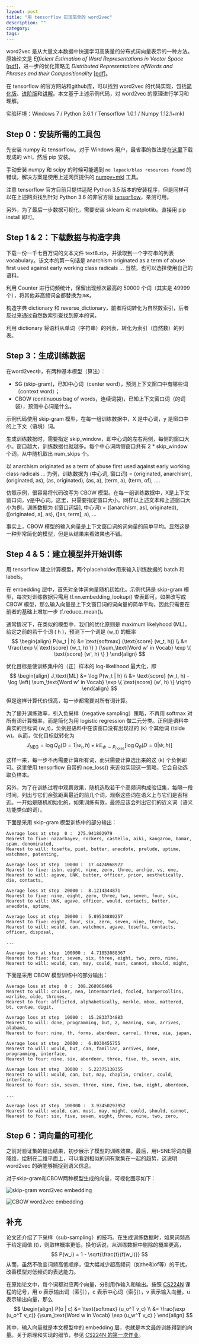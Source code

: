 ```yaml
---
layout: post
title: "用 tensorflow 实现简单的 word2vec"
description: ""
category:
tags:
---
```


word2vec 是从大量文本数据中快速学习高质量的分布式词向量表示的一种方法。原始论文是 *Efficient Estimation of Word Representations in
Vector Space* [[pdf](https://arxiv.org/pdf/1301.3781.pdf)]，进一步的优化策略见 *Distributed Representations ofWords and Phrases and their Compositionality* [[pdf](https://arxiv.org/pdf/1310.4546.pdf)]。

在 tensorflow 的官方网站和github库，可以找到 word2vec 的代码实现，包括[简化版](https://github.com/tensorflow/tensorflow/blob/master/tensorflow/examples/tutorials/word2vec/word2vec_basic.py)、[进阶版](https://github.com/tensorflow/models/blob/master/tutorials/embedding/word2vec.py)和[讲解](https://www.tensorflow.org/tutorials/word2vec
)。本文基于上述示例代码，对 word2vec 的原理进行学习和理解。

实验环境：Windows 7 / Python 3.6.1 / Tensorflow 1.0.1 / Numpy 1.12.1+mkl

## Step 0：安装所需的工具包

先安装 numpy 和 tensorflow。对于 Windows 用户，最省事的做法是在[这里](http://www.lfd.uci.edu/~gohlke/pythonlibs/)下载现成的 whl，然后 pip 安装。

手动安装 numpy 和 scipy 的时候可能遇到 `no lapack/blas resources found` 的错误，解决方案是使用上述网页提供的 [numpy+mkl](http://www.lfd.uci.edu/~gohlke/pythonlibs/#numpy) 工具。

注意 tensorflow 官方目前只提供适配 Python 3.5 版本的安装程序，但是同样可以在上述网页找到针对 Python 3.6 的非官方版 [tensorflow](http://www.lfd.uci.edu/~gohlke/pythonlibs/#tensorflow)，亲测可用。

另外，为了最后一步数据可视化，需要安装 sklearn 和 matplotlib。直接用 pip install 即可。


## Step 1 &amp; 2：下载数据与构造字典

下载一份一千七百万词的文本文件 text8.zip，并读取到一个字符串的列表 vocabulary。该文本的第一句话是 anarchism originated as a term of abuse first used against early working class radicals ... 当然，也可以选择使用自己的语料。

利用 Counter 进行词频统计，保留出现频次最高的 50000 个词（其实是 49999 个），将其他非高频词全都替换为`UNK`。

构造字典 dictionary 和 reverse_dictionary，前者将词转化为自然数索引，后者反过来通过自然数索引查找到原本的词。

利用 dictionary 将语料从单词（字符串）的列表，转化为索引（自然数）的列表。


## Step 3：生成训练数据

在word2vec中，有两种基本模型（算法）：
- SG (skip-gram)，已知中心词（center word），预测上下文窗口中有哪些词（context word）；
- CBOW (continuous bag of words，连续词袋)，已知上下文窗口词（的词袋），预测中心词是什么。

示例代码使用 skip-gram 模型，在每一组训练数据中，X 是中心词，y 是窗口中的上下文（语境）词。

生成训练数据时，需要指定 skip_window，即中心词的左右两侧，每侧的窗口大小。窗口越大，训练数据也就越多。每个中心词两侧窗口共有 2 \* skip_window 个词，从中随机取出 num_skips 个。

以 anarchism originated as a term of abuse first used against early working class radicals ... 为例，训练数据为 (中心词, 窗口词) = (originated, anarchism), (originated, as), (as, originated), (as, a), (term, a), (term, of), ....

仿照示例，很容易将代码改写为 CBOW 模型。在每一组训练数据中，X是上下文窗口词，y是中心词。这里，只需要指定窗口大小。同样以上述文本和上述窗口大小为例，训练数据为 ([窗口词袋], 中心词) = ([anarchism, as], originated), ([originated, a], as), ([as, term], a), ...

事实上，CBOW 模型的输入向量是上下文窗口词的词向量的简单平均。显然这是一种非常简化的模型，但是从结果来看效果也不错。

## Step 4 &amp; 5：建立模型并开始训练

用 tensorflow 建立计算模型，两个placeholder用来输入训练数据的 batch 和 labels。

在 embedding 层中，首先对全体词向量随机初始化。示例代码是 skip-gram 模型，每次对训练数据只需用 tf.nn.embedding_lookup() 查表即可。如果改写成 CBOW 模型，那么输入向量是上下文窗口词的词向量的简单平均，因此只需要在前者的基础上增加一步 tf.reduce_mean()。

通常情况下，在类似的模型中，我们的优化原则是 maximum likelyhood (ML)。给定之前的若干个词 \( h \)，预测下一个词是 \(w_t\) 的概率
$$ \begin{align} P(w_t | h) &= \text{softmax} (\text{score} (w_t, h)) \\ &= \frac{\exp \{ \text{score} (w_t, h) \} } {\sum_\text{Word w' in Vocab} \exp \{ \text{score} (w', h) \} } \end{align} $$

优化目标是使训练集中的（正）样本的 log-likelihood 最大化，即
$$ \begin{align} J_\text{ML} &= \log P(w_t | h) \\ &= \text{score} (w_t, h) - \log \left( \sum_\text{Word w' in Vocab} \exp \{ \text{score} (w', h) \} \right) \end{align} $$

但是这样计算代价很高，每一步都需要对所有词计算。

为了提升训练效率，引入负采样（negative sampling）策略，不再用 softmax 对所有词计算概率，而是简化为用 logistic regression 做二元分类。正例是语料中真实的目标词 \(w_t\)，负例是语料中在该窗口没有出现过的 \(k\) 个其他词 \(\tilde w\)。从而，优化目标就转化为
$$J_\text{NEG} = \log Q_\theta(D=1 |w_t, h) + k \mathop{\mathbb{E}}_{\tilde w \sim P_\text{noise}} \left[ \log Q_\theta(D = 0 |\tilde w, h) \right]$$

这样一来，每一步不再需要计算所有词，而只需要计算选出来的这 \(k\) 个负例即可。这里使用 tensorflow 自带的 nce_loss() 来近似实现这一策略，它会自动选取负样本。

另外，为了在训练过程中观察效果，随机选取若干个高频词构成验证集，每隔一段时间，列出与它们余弦距离最近的前几个词，观察这些词在语义上与它们是否相近。一开始是随机初始化的，如果训练有效，最终应该会列出它们的近义词（语义功能类似的词）。

下面是采用 skip-gram 模型训练中的部分输出：

```
Average loss at step  0 :  275.941802979
Nearest to five: nazarbayev, rockers, castello, aiki, kangaroo, bamar, spam, denominated,
Nearest to will: tosefta, piet, butter, anecdote, prelude, uptime, watchmen, patenting,

Average loss at step  10000 :  17.4424968922
Nearest to five: isbn, eight, nine, zero, three, archie, vs, one,
Nearest to will: agave, UNK, butter, officer, prior, aesthetically, die, contacts,

Average loss at step  20000 :  8.1214344871
Nearest to five: nine, eight, zero, three, two, seven, four, six,
Nearest to will: UNK, agave, officer, would, contacts, butter, anecdote, uptime,

Average loss at step  30000 :  5.89534880257
Nearest to five: eight, four, six, zero, seven, nine, three, two,
Nearest to will: would, can, watchmen, agave, tosefta, contacts, officer, disposal,

...

Average loss at step  100000 :  4.71053088367
Nearest to five: four, seven, six, three, eight, two, zero, nine,
Nearest to will: would, can, may, could, must, cannot, should, might,
```

下面是采用 CBOW 模型训练中的部分输出：

```
Average loss at step  0 :  308.268066406
Nearest to will: cruiser, nea, intermarried, fooled, harpercollins, warlike, olde, thrones,
Nearest to four: afflicted, alphabetically, merkle, mbox, mattered, bt, contae, digit,

Average loss at step  10000 :  15.2833734883
Nearest to will: done, programming, but, z, meaning, sun, arrives, alabama,
Nearest to four: nine, th, forms, aberdeen, carrel, three, via, japan,

Average loss at step  20000 :  6.8030455755
Nearest to will: would, but, can, familiar, arrives, done, programming, interface,
Nearest to four: nine, six, aberdeen, three, five, th, seven, aim,

Average loss at step  30000 :  5.22375130355
Nearest to will: would, can, but, may, chaplin, cruiser, could, interface,
Nearest to four: six, seven, three, nine, five, two, eight, aberdeen,

...

Average loss at step  100000 :  3.93450297952
Nearest to will: would, can, must, may, might, could, should, cannot,
Nearest to four: six, five, seven, eight, three, nine, two, zero,
```


## Step 6：词向量的可视化

之前对验证集的输出结果，初步展示了模型的训练效果。最后，用t-SNE将词向量降维，绘制在二维平面上，可以看到相似的词有聚集在一起的趋势，这说明 word2vec 的确能够捕捉到语义信息。

对于skip-gram和CBOW两种模型生成的向量，可视化图示如下：

![skip-gram word2vec embedding](/assets/tsne_skipgram.png)

![CBOW word2vec embedding](/assets/tsne_cbow.png)



## 补充

论文还介绍了下采样（sub-sampling）的技巧。在生成训练数据时，如果词频高于给定阈值 \(t\)，则取样概率更低，换句话说，从训练数据中剔除的概率更高，
$$ P(w_i) = 1 - \sqrt{\frac{t}{f(w_i)}} $$
从而，虽然不改变词频高低顺序，但大幅减少超高频词（如the和of等）的干扰，改善模型对低频词的表达能力。

在原始论文中，每个词都对应两个向量，分别用作输入和输出。按照 [CS224N](web.stanford.edu/class/cs224n/) 课程的记号，用 o 表示输出词（索引），c 表示中心词（索引），v 表示输入向量，u 表示输出向量，那么
$$ \begin{align} P(o | c) &= \text{softmax} (u_o^T v_c) \\ &= \frac{\exp (u_o^T v_c)} {\sum_\text{Word w in Vocab} \exp (u_w^T v_c) } \end{align} $$

其中，输入向量就是本文模型中的 embedding 层，也就是本文最终训练得到的向量。关于原理和实现的细节，参见 [CS224N 的第一次作业](http://web.stanford.edu/class/cs224n/assignment1/index.html)。
